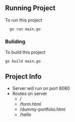 
## Running Project

To run this project

```
  go run main.go
```

### Buliding
To build this project

```
go build main.go
```

## Project Info
* Server will run on port 8080
* Routes on server
  * / 
  * /form.html
  * /dummy-portfolio.html
  * /hello

   
